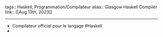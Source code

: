 tags:: Haskell, Programmation/Compilateur
alias:: Glasgow Haskell Compiler
link::
[[Aug 13th, 2023]]
***

- Compilateur officiel pour le langage #Haskell
-